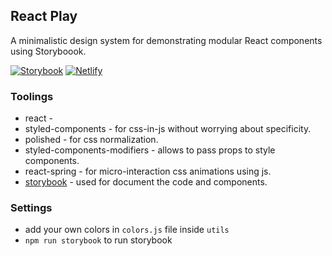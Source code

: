 ## React Play
A minimalistic design system for demonstrating modular React components using Storyboook.

<p>
<a href="https://wp-storybook.netlify.com/"><img src="https://github.com/storybookjs/brand/blob/master/badge/badge-   storybook.svg" alt="Storybook"></a>
<a href="https://app.netlify.com/sites/wp-storybook/deploys"><img src="https://api.netlify.com/api/v1/badges/be10a6d9-9a8a-48d9-ab01-ac42c9ea257c/deploy-status" alt="Netlify"></a> 
</p>

### Toolings
- react - 
- styled-components - for css-in-js without worrying about specificity.
- polished - for css normalization.
- styled-components-modifiers - allows to pass props to style components.
- react-spring - for micro-interaction css animations using js.
- [storybook](https://storybook.js.org/docs/guides/quick-start-guide/) - used for document the code and components.


### Settings
- add your own colors in `colors.js` file inside `utils`
- `npm run storybook` to run storybook
